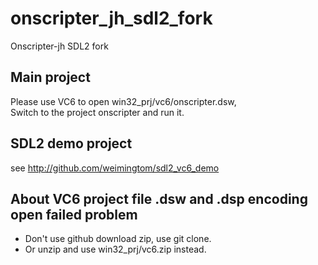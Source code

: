 # onscripter_jh_sdl2_fork
Onscripter-jh SDL2 fork

## Main project  
Please use VC6 to open win32_prj/vc6/onscripter.dsw,    
Switch to the project onscripter and run it.  

## SDL2 demo project  
see http://github.com/weimingtom/sdl2_vc6_demo    

## About VC6 project file .dsw and .dsp encoding open failed problem    
* Don't use github download zip, use git clone.  
* Or unzip and use win32_prj/vc6.zip instead.  
